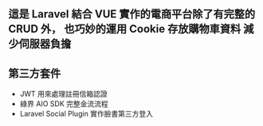  <h2>
    這是 Laravel 結合 VUE 實作的電商平台除了有完整的 CRUD 外，
    也巧妙的運用 Cookie <b>存放購物車資料</b> 減少伺服器負擔
 </h2>
 
 <h2>第三方套件</h2>
 <ul>
   <li> JWT 用來處理註冊信箱認證 </li>
   <li> 綠界 AIO SDK 完整金流流程 </li>
   <li> Laravel Social Plugin 實作臉書第三方登入 </li>
 </ul>
